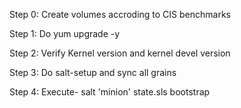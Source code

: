 
Step 0: Create volumes accroding to CIS benchmarks

Step 1: Do yum upgrade -y

Step 2: Verify Kernel version and kernel devel version

Step 3: Do salt-setup and sync all  grains

Step 4: Execute- salt 'minion'  state.sls bootstrap
